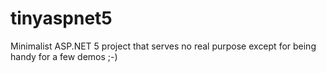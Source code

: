 # tinyaspnet5
Minimalist ASP.NET 5 project that serves no real purpose except for being handy for a few demos ;-)

